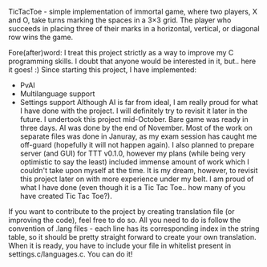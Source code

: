 TicTacToe - simple implementation of immortal game, where two players, X and O, take turns marking the spaces in a 3×3 grid. The player who succeeds in placing three of their marks in a horizontal, vertical, or diagonal row wins the game.


Fore(after)word:
I treat this project strictly as a way to improve my C programming skills. I doubt that anyone would be interested in it, but.. here it goes! :)
Since starting this project, I have implemented:
* PvAI
* Multilanguage support
* Settings support
Although AI is far from ideal, I am really proud for what I have done with the project. I will definitely try to revisit it later in the future. I undertook this project mid-October. Bare game was ready in three days. AI was done by the end of November. Most of the work on separate files was done in Januray, as my exam session has caught me off-guard (hopefully it will not happen again). I also planned to prepare server (and GUI) for TTT v0.1.0, however my plans (while being very optimistic to say the least) included immense amount of work which I couldn't take upon myself at the time. It is my dream, however, to revisit this project later on with more experience under my belt. I am proud of what I have done (even though it is a Tic Tac Toe.. how many of you have created Tic Tac Toe?).

If you want to contribute to the project by creating translation file (or improving the code), feel free to do so. All you need to do is follow the convention of .lang files - each line has its corresponding index in the string table, so it should be pretty straight forward to create your own translation. When it is ready, you have to include your file in whitelist present in settings.c/languages.c. You can do it!


